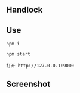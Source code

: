 ## Handlock

## Use

```
npm i

npm start

打开 http://127.0.0.1:9000
```
## Screenshot

[](https://github.com/atwxp/ui-widget/tree/master/handlock/img/screenshot.png)
